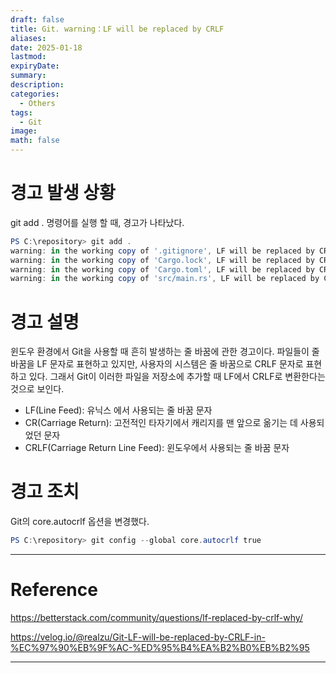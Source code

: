 ```yaml
---
draft: false
title: Git. warning：LF will be replaced by CRLF
aliases: 
date: 2025-01-18
lastmod: 
expiryDate: 
summary: 
description: 
categories:
  - Others
tags:
  - Git
image: 
math: false
---
```


# 경고 발생 상황

git add . 명령어를 실행 할 때, 경고가 나타났다.

```PowerShell
PS C:\repository> git add . 
warning: in the working copy of '.gitignore', LF will be replaced by CRLF the next time Git touches it 
warning: in the working copy of 'Cargo.lock', LF will be replaced by CRLF the next time Git touches it 
warning: in the working copy of 'Cargo.toml', LF will be replaced by CRLF the next time Git touches it 
warning: in the working copy of 'src/main.rs', LF will be replaced by CRLF the next time Git touches it
```

# 경고 설명

윈도우 환경에서 Git을 사용할 때 흔히 발생하는 줄 바꿈에 관한 경고이다. 파일들이 줄 바꿈을 LF 문자로 표현하고 있지만, 사용자의 시스템은 줄 바꿈으로 CRLF 문자로 표현하고 있다. 그래서 Git이 이러한 파일을 저장소에 추가할 때 LF에서 CRLF로 변환한다는 것으로 보인다.

- LF(Line Feed): 유닉스 에서 사용되는 줄 바꿈 문자
- CR(Carriage Return): 고전적인 타자기에서 캐리지를 맨 앞으로 옮기는 데 사용되었던 문자
- CRLF(Carriage Return Line Feed): 윈도우에서 사용되는 줄 바꿈 문자

# 경고 조치

Git의 core.autocrlf 옵션을 변경했다.

```PowerShell
PS C:\repository> git config --global core.autocrlf true
```

---

# Reference

https://betterstack.com/community/questions/lf-replaced-by-crlf-why/

https://velog.io/@realzu/Git-LF-will-be-replaced-by-CRLF-in-%EC%97%90%EB%9F%AC-%ED%95%B4%EA%B2%B0%EB%B2%95

---